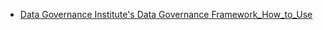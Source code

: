 

- [Data Governance Institute's Data Governance Framework_How_to_Use](https://github.com/SuperNerb/Data-Governance-Compilation/blob/master/Library/White%20Papers%2C%20Reports%2C%20Research%2C%20Strategy%20Documents%2C%20and%20guides/Data%20Governance%20Institute's%20Data%20Governance%20Framework_How_to_Use.pdf)
